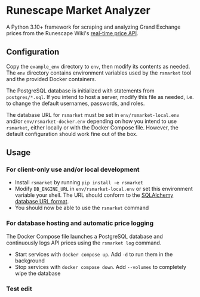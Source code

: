 # Runescape Market Analyzer

A Python 3.10+ framework for scraping and analyzing Grand Exchange prices from the Runescape Wiki's [real-time price API](https://oldschool.runescape.wiki/w/RuneScape:Real-time_Prices).

## Configuration

Copy the `example_env` directory to `env`, then modify its contents as needed.
The `env` directory contains environment variables used by the `rsmarket` tool
and the provided Docker containers.

The PostgreSQL database is initialized with statements from
`postgres/*.sql`. If you intend to host a server, modify this file as
needed, i.e. to change the default usernames, passwords, and roles.

The database URL for `rsmarket` must be set in `env/rsmarket-local.env` and/or
`env/rsmarket-docker.env` depending on how you intend to use `rsmarket`, either
locally or with the Docker Compose file. However, the default configuration
should work fine out of the box.

## Usage

### For client-only use and/or local development

- Install `rsmarket` by running `pip install -e rsmarket`
- Modify `DB_ENGINE_URL` in `env/rsmarket-local.env` or set this environment
  variable your shell. The URL should conform to the [SQLAlchemy database URL
  format](https://docs.sqlalchemy.org/en/20/core/engines.html).
- You should now be able to use the `rsmarket` command

### For database hosting and automatic price logging

The Docker Compose file launches a PostgreSQL database and continuously logs
API prices using the `rsmarket log` command.

- Start services with `docker compose up`. Add `-d` to run them in the background
- Stop services with `docker compose down`. Add `--volumes` to completely wipe the database



### Test edit